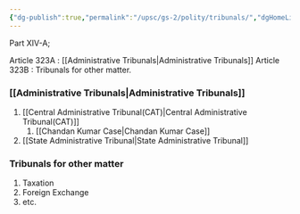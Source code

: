 ```yaml
---
{"dg-publish":true,"permalink":"/upsc/gs-2/polity/tribunals/","dgHomeLink":true,"dgPassFrontmatter":false}
---
```


Part XIV-A; 

Article 323A : [[Administrative Tribunals|Administrative Tribunals]]
Article 323B : Tribunals for other matter. 

### [[Administrative Tribunals|Administrative Tribunals]]
1. [[Central Administrative Tribunal(CAT)|Central Administrative Tribunal(CAT)]]
	1. [[Chandan Kumar Case|Chandan Kumar Case]] 
2. [[State Administrative Tribunal|State Administrative Tribunal]]


###  Tribunals for other matter
1. Taxation 
2. Foreign Exchange 
3. etc. 
